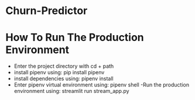 # Churn-Predictor

# How To Run The Production Environment

- Enter the project directory with cd + path
- install pipenv using: 
   pip install pipenv
- install dependencies using: 
   pipenv install
- Enter pipenv virtual environment using: 
   pipenv shell
-Run the production environment using: 
   streamlit run stream_app.py

